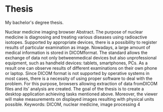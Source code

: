 # Thesis
My bachelor's degree thesis.

Nuclear medicine imaging browser
Abstract. The purpose of nuclear medicine is diagnosing and treating various diseases
using radioactive isotopes. Supported by appropriate devices, there is a possibility to
register results of particular examination as image. Nowadays, a large amount of medical
information is stored in DICOMformat. The standard allows the exchange of data not only
betweenmedical devices but also unprofessional equipment, such as handheld devices:
tablets, smartphones, PCs. As a result one can observe results of different examinations
on their own phone or laptop. Since DICOM format is not supported by operative systems
in most cases, there is a necessity of using proper software to deal with the problem. For
this purpose, browsers allowing extraction of data fromDICOM files and its’ analysis are
created. The goal of the thesis is to create a desktop application achieving tasks mentioned
above. Moreover, the viewer will make measurements on displayed images resulting with
physical units possible.
Keywords: DICOM, nuclear medicine, image processing
4
